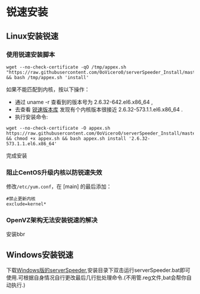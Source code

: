 # 锐速安装

## Linux安装锐速

### 使用锐速安装脚本
```
wget --no-check-certificate -qO /tmp/appex.sh "https://raw.githubusercontent.com/0oVicero0/serverSpeeder_Install/master/appex.sh" && bash /tmp/appex.sh 'install'
```
如果不能匹配到内核，按以下操作：

 - 通过 uname -r 查看到的版本号为 2.6.32-642.el6.x86_64 ,
 - 去查看 [锐速版本库](https://github.com/0oVicero0/serverSpeeder_kernel/blob/master/serverSpeeder.txt) 发现有个内核版本很接近 2.6.32-573.1.1.el6.x86_64 .
 - 执行安装命令:
```
wget --no-check-certificate -O appex.sh https://raw.githubusercontent.com/0oVicero0/serverSpeeder_Install/master/appex.sh && chmod +x appex.sh && bash appex.sh install '2.6.32-573.1.1.el6.x86_64'
```
完成安装

### 阻止CentOS升级内核以防锐速失效

修改`/etc/yum.conf`，在 [main] 的最后添加：

```
#禁止更新内核
exclude=kernel*
```

### OpenVZ架构无法安装锐速的解决

安装bbr

## Windows安装锐速

下载[Windows版的serverSpeeder](https://moeclub.org/attachment/WindowsScript/serverSpeeder_v3.11.12.3_UI3.7.20.0_Win_All.zip),安装目录下双击运行serverSpeeder.bat即可使用.可根据自身情况自行更改最后几行批处理命令.(不用管.reg文件,bat会帮你自动执行.)
